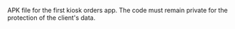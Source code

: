 APK file for the first kiosk orders app. The code must remain private for the protection of the client's data.
